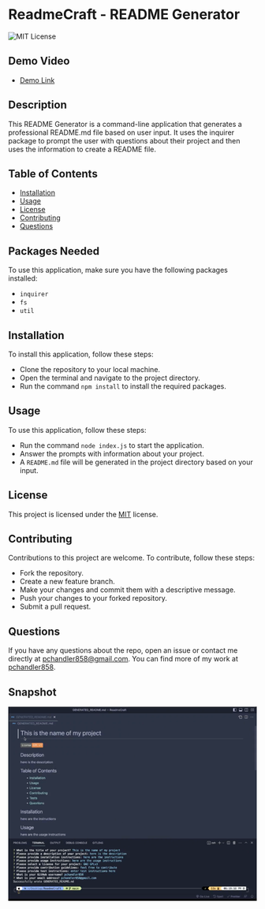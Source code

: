# ReadmeCraft - README Generator

![MIT License](https://img.shields.io/badge/License-MIT-green.svg)

## Demo Video

- [Demo Link](https://drive.google.com/file/d/1uz1JWej5uo8q_ZqTQB6E4LTHeCE6juFC/view?usp=share_linkLinks)

## Description

This README Generator is a command-line application that generates a professional README.md file based on user input. It uses the inquirer package to prompt the user with questions about their project and then uses the information to create a README file.

## Table of Contents

- [Installation](#installation)
- [Usage](#usage)
- [License](#license)
- [Contributing](#contributing)
- [Questions](#questions)

## Packages Needed

To use this application, make sure you have the following packages installed:

- `inquirer`
- `fs`
- `util`

## Installation

To install this application, follow these steps:

- Clone the repository to your local machine.
- Open the terminal and navigate to the project directory.
- Run the command `npm install` to install the required packages.

## Usage

To use this application, follow these steps:

- Run the command `node index.js` to start the application.
- Answer the prompts with information about your project.
- A `README.md` file will be generated in the project directory based on your input.

## License

This project is licensed under the [MIT](https://opensource.org/licenses/MIT) license.

## Contributing

Contributions to this project are welcome. To contribute, follow these steps:

- Fork the repository.
- Create a new feature branch.
- Make your changes and commit them with a descriptive message.
- Push your changes to your forked repository.
- Submit a pull request.

## Questions

If you have any questions about the repo, open an issue or contact me directly at pchandler858@gmail.com. You can find more of my work at [pchandler858](https://github.com/pchandler858).

## Snapshot

![](./assets/demo_screenshot.png)
